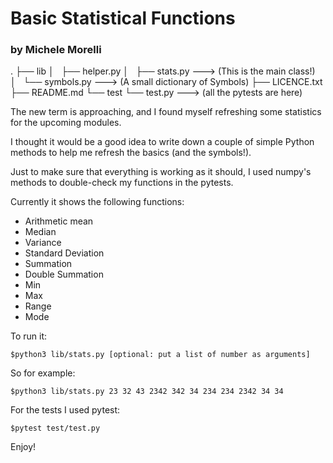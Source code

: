 # Basic Statistical Functions #
### by Michele Morelli ###
.
├── lib
│   ├── helper.py
│   ├── stats.py ---> (This is the main class!)
│   └── symbols.py ---> (A small dictionary of Symbols)
├── LICENCE.txt
├── README.md
└── test 
    └── test.py ---> (all the pytests are here)

The new term is approaching, and I found myself refreshing some statistics for the upcoming modules.

I thought it would be a good idea to write down a couple of simple Python methods to help me refresh the basics (and the symbols!).

Just to make sure that everything is working as it should, I used numpy's methods to double-check my functions  in the pytests.

Currently it shows the following functions:
- Arithmetic mean
- Median
- Variance
- Standard Deviation
- Summation
- Double Summation
- Min
- Max
- Range
- Mode

To run it:

    $python3 lib/stats.py [optional: put a list of number as arguments]

So for example:

    $python3 lib/stats.py 23 32 43 2342 342 34 234 234 2342 34 34

For the tests I used pytest:

    $pytest test/test.py

Enjoy!

